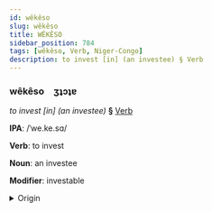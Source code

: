```yaml
---
id: wêkêso
slug: wêkêso
title: WÊKÊSO
sidebar_position: 784
tags: [wêkêso, Verb, Niger-Congo]
description: to invest [in] (an investee) § Verb
---
```


### wêkêso&emsp;<span kind="abugida">ʒʇɔʇɐ</span>

*to invest [in] (an investee)* **§** [Verb](../../tags/Verb)

**IPA**: /ˈwe.ke.sɑ/

**Verb**: to invest

**Noun**: an investee

**Modifier**: investable

<details>
    <summary>Origin</summary>
    Swahili -wekeza [wekeza]<br/>
    <em>Niger-Congo Language Family</em>
</details>